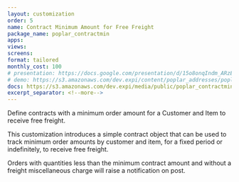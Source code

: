 ```yaml
---
layout: customization
order: 5
name: Contract Minimum Amount for Free Freight
package_name: poplar_contractmin
apps:
views:
screens:
format: tailored
monthly_cost: 100
# presentation: https://docs.google.com/presentation/d/15o8onqIndm_ARzEtfFufTsxpMcCM2YxC9wkvMXzwmrM/edit?usp=sharing
# demo: https://s3.amazonaws.com/dev.expi/content/poplar_addresses/poplar_addresses_demo.mp4
docs: https://s3.amazonaws.com/dev.expi/media/public/poplar_contractmin-1.0.12/docs/index.html
excerpt_separator: <!--more-->
---
```


Define contracts with a minimum order amount for a Customer and Item to
receive free freight.
<!--more-->

This customization introduces a simple contract object that can be used
to track minimum order amounts by customer and item, for a fixed period 
or indefinitely, to receive free freight.

Orders with quantities less than the minimum contract amount and without
a freight miscellaneous charge will raise a notification on post.

